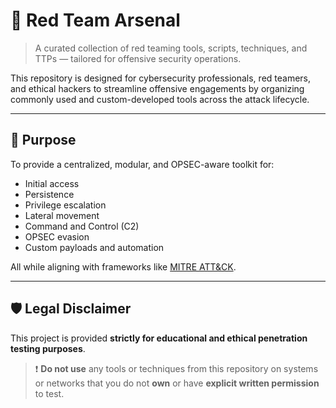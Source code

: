 # 🧨 Red Team Arsenal

> A curated collection of red teaming tools, scripts, techniques, and TTPs — tailored for offensive security operations.

This repository is designed for cybersecurity professionals, red teamers, and ethical hackers to streamline offensive engagements by organizing commonly used and custom-developed tools across the attack lifecycle.

-----

## 🎯 Purpose

To provide a centralized, modular, and OPSEC-aware toolkit for:

- Initial access
- Persistence
- Privilege escalation
- Lateral movement
- Command and Control (C2)
- OPSEC evasion
- Custom payloads and automation

All while aligning with frameworks like [MITRE ATT&CK](https://attack.mitre.org/).

-----

## 🛡️ Legal Disclaimer

This project is provided **strictly for educational and ethical penetration testing purposes**.

> ❗ **Do not use** any tools or techniques from this repository on systems or networks that you do not **own** or have **explicit written permission** to test.
